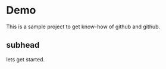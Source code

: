 # Demo
This is a sample  project to get know-how of github and github.
## subhead
lets get started.
